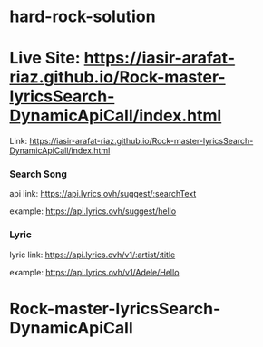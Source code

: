 # hard-rock-solution

# Live Site: https://iasir-arafat-riaz.github.io/Rock-master-lyricsSearch-DynamicApiCall/index.html
Link: https://iasir-arafat-riaz.github.io/Rock-master-lyricsSearch-DynamicApiCall/index.html

### Search Song
api link: https://api.lyrics.ovh/suggest/:searchText

example: https://api.lyrics.ovh/suggest/hello

### Lyric
lyric link: https://api.lyrics.ovh/v1/:artist/:title

example: https://api.lyrics.ovh/v1/Adele/Hello
# Rock-master-lyricsSearch-DynamicApiCall
